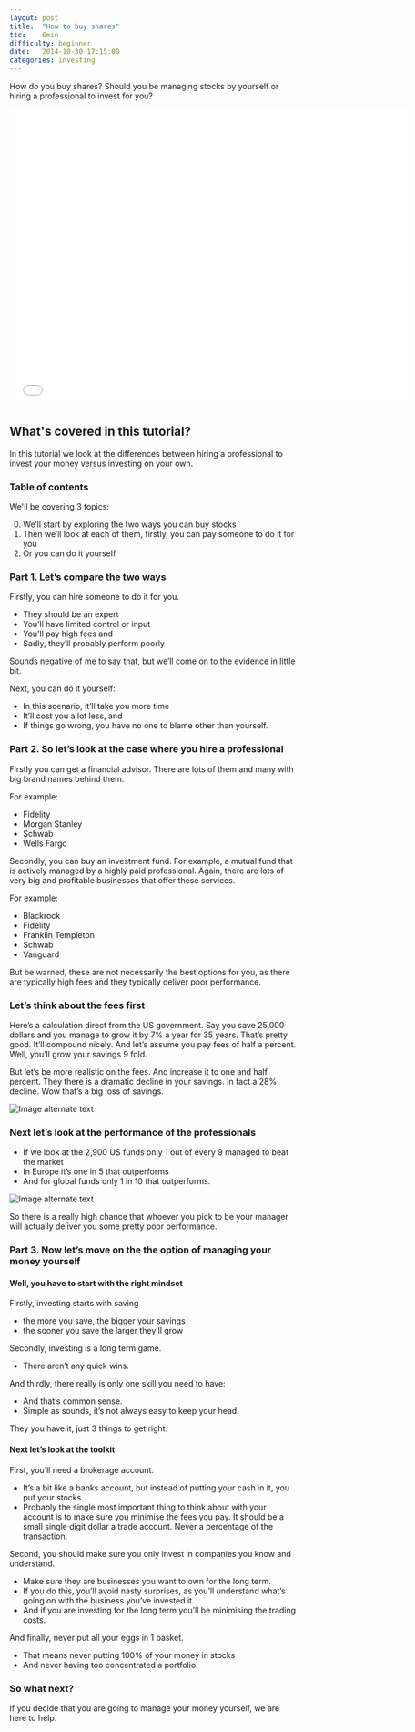 ```yaml
---
layout: post
title:  "How to buy shares"
ttc:    6min
difficulty: beginner
date:   2014-10-30 17:15:00
categories: investing
---
```

How do you buy shares? Should you be managing stocks by yourself or hiring a professional to invest for you?

<iframe width="700" height="525" src="//www.youtube.com/embed/2GtLDs7YU2M" frameborder="0" allowfullscreen></iframe>

## What's covered in this tutorial?

In this tutorial we look at the differences between hiring a professional to invest your money versus investing on your own.

### Table of contents

We'll be covering 3 topics:

0. We’ll start by exploring the two ways you can buy stocks
0. Then we’ll look at each of them, firstly, you can pay someone to do it for you
0. Or you can do it yourself

### Part 1.  Let’s compare the two ways

Firstly, you can hire someone to do it for you.

* They should be an expert
* You’ll have limited control or input
* You’ll pay high fees and
* Sadly, they’ll probably perform poorly

Sounds negative of me to say that, but we’ll come on to the evidence in little bit.

Next, you can do it yourself:

* In this scenario, it’ll take you more time
* It’ll cost you a lot less, and
* If things go wrong, you have no one to blame other than yourself.

### Part 2. So let’s look at the case where you hire a professional

Firstly you can get a financial advisor. There are lots of them and many with big brand names behind them.

For example:

* Fidelity
* Morgan Stanley
* Schwab
* Wells Fargo

Secondly, you can buy an investment fund. For example, a mutual fund that is actively managed by a highly paid professional. Again, there are lots of very big and profitable businesses that offer these services.

For example:

* Blackrock
* Fidelity
* Franklin Templeton
* Schwab
* Vanguard 

But be warned, these are not necessarily the best options for you, as there are typically high fees and they typically deliver poor performance.

### Let’s think about the fees first

Here’s a calculation direct from the US government. Say you save 25,000 dollars and you manage to grow it by 7% a year for 35 years. That’s pretty good. It’ll compound nicely. And let’s assume you pay fees of half a percent. Well, you’ll grow your savings 9 fold. 

But let’s be more realistic on the fees. And increase it to one and half percent. They there is a dramatic decline in your savings. In fact a 28% decline. Wow that’s a big loss of savings.

![Image alternate text](http://placehold.it/350x150)

### Next let’s look at the performance of the professionals

* If we look at the 2,900 US funds only 1 out of every 9 managed to beat the market
* In Europe it’s one in 5 that outperforms
* And for global funds only 1 in 10 that outperforms.

![Image alternate text](http://placehold.it/350x150)

So there is a really high chance that whoever you pick to be your manager will actually deliver you some pretty poor performance.

### Part 3. Now let’s move on the the option of managing your money yourself

#### Well, you have to start with the right mindset

Firstly, investing starts with saving

* the more you save, the bigger your savings
* the sooner you save the larger they’ll grow

Secondly, investing is a long term game.

* There aren’t any quick wins.

And thirdly, there really is only one skill you need to have:

* And that’s common sense.
* Simple as sounds, it’s not always easy to keep your head.

They you have it, just 3 things to get right.

#### Next let’s look at the toolkit

First, you’ll need a brokerage account. 

* It’s a bit like a banks account, but instead of putting your cash in it, you put your stocks.
* Probably the single most important thing to think about with your account is to make sure you minimise the fees you pay. It should be a small single digit dollar a trade account. Never a percentage of the transaction.

Second, you should make sure you only invest in companies you know and understand.

* Make sure they are businesses you want to own for the long term.
* If you do this, you’ll avoid nasty surprises, as you’ll understand what’s going on with the business you’ve invested it. 
* And if you are investing for the long term you’ll be minimising the trading costs.

And finally, never put all your eggs in 1 basket.

* That means never putting 100% of your money in stocks
* And never having too concentrated a portfolio.

### So what next?

If you decide that you are going to manage your money yourself, we are  here to help.
